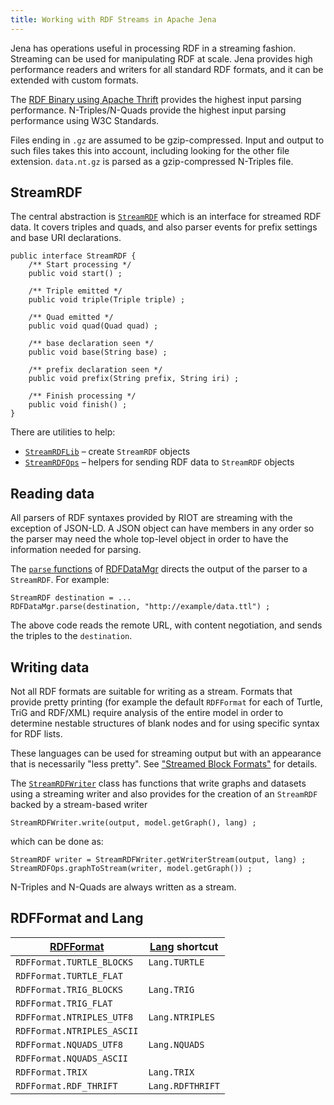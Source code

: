 ```yaml
---
title: Working with RDF Streams in Apache Jena
---
```


Jena has operations useful in processing RDF in a streaming
fashion. Streaming can be used for manipulating RDF at scale.  Jena
provides high performance readers and writers for all standard RDF formats,
and it can be extended with custom formats.

The [RDF Binary using Apache Thrift](rdf-binary.html) provides the highest
input parsing performance.  N-Triples/N-Quads provide the highest
input parsing performance using W3C Standards.

Files ending in `.gz` are assumed to be gzip-compressed. Input and output
to such files takes this into account, including looking for the other file
extension.  `data.nt.gz` is parsed as a gzip-compressed N-Triples file.

## StreamRDF

The central abstraction is 
[`StreamRDF`](/documentation/javadoc/arq/org/apache/jena/riot/system/StreamRDF.html)
which is an interface for streamed RDF data.  It covers triples and quads, 
and also parser events for prefix settings and base URI declarations.

    public interface StreamRDF {
        /** Start processing */
        public void start() ;
   
        /** Triple emitted */
        public void triple(Triple triple) ;

        /** Quad emitted */
        public void quad(Quad quad) ;

        /** base declaration seen */
        public void base(String base) ;

        /** prefix declaration seen */
        public void prefix(String prefix, String iri) ;

        /** Finish processing */
        public void finish() ;
    }

There are utilities to help:

* [`StreamRDFLib`](/documentation/javadoc/arq/org/apache/jena/riot/system/StreamRDFLib.html) &ndash; create `StreamRDF` objects
* [`StreamRDFOps`](/documentation/javadoc/arq/org/apache/jena/riot/system/StreamRDFOps.html) &ndash; helpers for sending RDF data to `StreamRDF` objects

## Reading data

All parsers of RDF syntaxes provided by RIOT are streaming with the
exception of JSON-LD.  A JSON object can have members in any order so the
parser may need the whole top-level object in order to have the information
needed for parsing.

The [`parse` functions](/documentation/javadoc/arq/org/apache/jena/riot/RDFDataMgr.html#parse%28org.apache.jena.riot.system.StreamRDF%2C%20java.io.InputStream%2C%20org.apache.jena.riot.Lang%29)
of [RDFDataMgr](/documentation/javadoc/arq/org/apache/jena/riot/RDFDataMgr.html) 
directs the output of the parser to a `StreamRDF`.  For example:

    StreamRDF destination = ... 
    RDFDataMgr.parse(destination, "http://example/data.ttl") ;

The above code reads the remote URL, with content negotiation, and sends the
triples to the `destination`.

## Writing data

Not all RDF formats are suitable for writing as a stream.  Formats that
provide pretty printing (for example the default `RDFFormat` for each of
Turtle, TriG and RDF/XML) require analysis of the entire model in order
to determine nestable structures of blank nodes and for using specific
syntax for RDF lists.

These languages can be used for streaming output but with an appearance
that is necessarily "less pretty".
See ["Streamed Block Formats"](rdf-output.html#streamed-block-formats) 
for details.

The [`StreamRDFWriter`](/documentation/javadoc/arq/org/apache/jena/riot/system/StreamRDFWriter.html)
class has functions that write graphs and datasets
using a streaming writer and also provides for the creation of
an `StreamRDF` backed by a stream-based writer

    StreamRDFWriter.write(output, model.getGraph(), lang) ;

which can be done as:

    StreamRDF writer = StreamRDFWriter.getWriterStream(output, lang) ;
    StreamRDFOps.graphToStream(writer, model.getGraph()) ;

N-Triples and N-Quads are always written as a stream.

## RDFFormat and Lang

| [RDFFormat](/documentation/javadoc/arq/org/apache/jena/riot/RDFFormat.html) | [Lang](/documentation/javadoc/arq/org/apache/jena/riot/Lang.html) shortcut  |
|----------------------------|------------------|
| `RDFFormat.TURTLE_BLOCKS`  | `Lang.TURTLE`    |
| `RDFFormat.TURTLE_FLAT`    |                  |
| `RDFFormat.TRIG_BLOCKS`    | `Lang.TRIG`      |
| `RDFFormat.TRIG_FLAT`      |                  |
| `RDFFormat.NTRIPLES_UTF8`  | `Lang.NTRIPLES`  |
| `RDFFormat.NTRIPLES_ASCII` |                  |
| `RDFFormat.NQUADS_UTF8`    | `Lang.NQUADS`    |
| `RDFFormat.NQUADS_ASCII`   |                  |
| `RDFFormat.TRIX`           | `Lang.TRIX`      |
| `RDFFormat.RDF_THRIFT`     | `Lang.RDFTHRIFT` |
